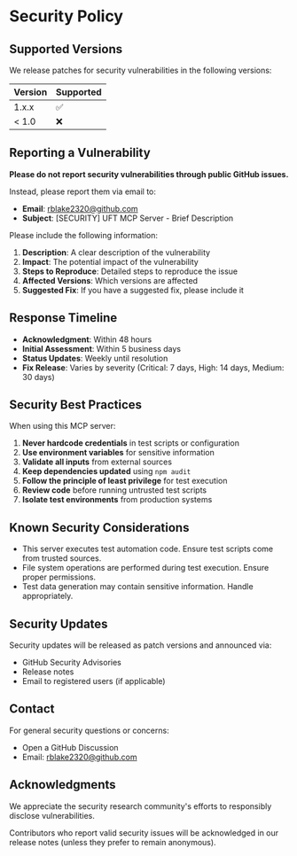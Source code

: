 # Security Policy

## Supported Versions

We release patches for security vulnerabilities in the following versions:

| Version | Supported          |
| ------- | ------------------ |
| 1.x.x   | :white_check_mark: |
| < 1.0   | :x:                |

## Reporting a Vulnerability

**Please do not report security vulnerabilities through public GitHub issues.**

Instead, please report them via email to:

- **Email**: rblake2320@github.com
- **Subject**: [SECURITY] UFT MCP Server - Brief Description

Please include the following information:

1. **Description**: A clear description of the vulnerability
2. **Impact**: The potential impact of the vulnerability
3. **Steps to Reproduce**: Detailed steps to reproduce the issue
4. **Affected Versions**: Which versions are affected
5. **Suggested Fix**: If you have a suggested fix, please include it

## Response Timeline

- **Acknowledgment**: Within 48 hours
- **Initial Assessment**: Within 5 business days
- **Status Updates**: Weekly until resolution
- **Fix Release**: Varies by severity (Critical: 7 days, High: 14 days, Medium: 30 days)

## Security Best Practices

When using this MCP server:

1. **Never hardcode credentials** in test scripts or configuration
2. **Use environment variables** for sensitive information
3. **Validate all inputs** from external sources
4. **Keep dependencies updated** using `npm audit`
5. **Follow the principle of least privilege** for test execution
6. **Review code** before running untrusted test scripts
7. **Isolate test environments** from production systems

## Known Security Considerations

- This server executes test automation code. Ensure test scripts come from trusted sources.
- File system operations are performed during test execution. Ensure proper permissions.
- Test data generation may contain sensitive information. Handle appropriately.

## Security Updates

Security updates will be released as patch versions and announced via:

- GitHub Security Advisories
- Release notes
- Email to registered users (if applicable)

## Contact

For general security questions or concerns:
- Open a GitHub Discussion
- Email: rblake2320@github.com

## Acknowledgments

We appreciate the security research community's efforts to responsibly disclose vulnerabilities.

Contributors who report valid security issues will be acknowledged in our release notes (unless they prefer to remain anonymous).
